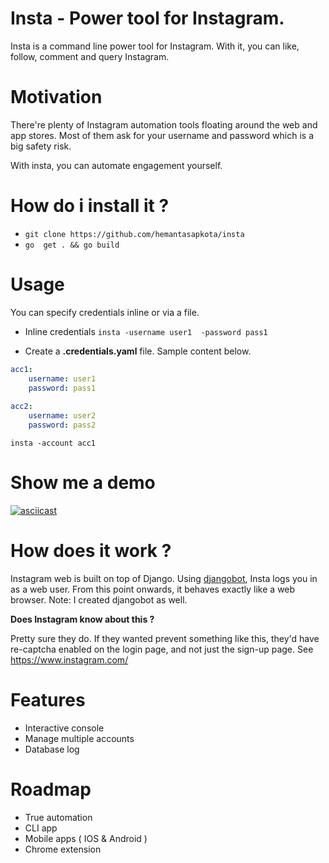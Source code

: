 # Insta - Power tool for Instagram.

Insta is a command line power tool for Instagram. With it, you can like, follow, comment and query Instagram.

# Motivation

There're plenty of Instagram automation tools floating around the web and app stores. Most of them ask for your username and password which is a big safety risk.

With insta, you can automate engagement yourself.

# How do i install it ?

* ``` git clone https://github.com/hemantasapkota/insta ```
* ``` go  get . && go build ```

# Usage

You can specify credentials inline or via a file.

* Inline credentials
``` insta -username user1  -password pass1 ```

* Create a **.credentials.yaml** file. Sample content below.

```yaml
acc1:
    username: user1 
    password: pass1
    
acc2:
    username: user2
    password: pass2

```

``` insta -account acc1 ```

# Show me a demo
[![asciicast](https://asciinema.org/a/6ksjrq7404k4877thbv5ega9r.png)](https://asciinema.org/a/6ksjrq7404k4877thbv5ega9r)

# How does it work ?

Instagram web is built on top of Django. Using [djangobot](https://github.com/hemantasapkota/djangobot), Insta logs you in as a web user. From this point onwards, it behaves exactly like a web browser. Note: I created djangobot as well.

**Does Instagram know about this ?** 

Pretty sure they do. If they wanted prevent something like this, they'd have re-captcha enabled on the login page, and not just the sign-up page. See https://www.instagram.com/

# Features

* Interactive console
* Manage multiple accounts
* Database log

# Roadmap

* True automation
* CLI app
* Mobile apps ( IOS & Android )
* Chrome extension


